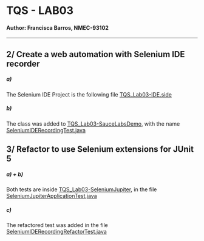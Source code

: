 # TQS - LAB03
#### Author: Francisca Barros, NMEC-93102
---

## 2/ Create a web automation with Selenium IDE recorder

##### a)

The Selenium IDE Project is the following file [TQS_Lab03-IDE.side](https://github.com/itskikat/pratica-tqs/blob/main/lab03/TQS_Lab03-IDE.side)

##### b)

The class was added to [TQS_Lab03-SauceLabsDemo](https://github.com/itskikat/pratica-tqs/tree/main/lab03/TQS_Lab03-SauceLabsDemo), with the name [SeleniumIDERecordingTest.java](https://github.com/itskikat/pratica-tqs/blob/main/lab03/TQS_Lab03-SauceLabsDemo/src/test/java/SauceLabsDemo/SeleniumIDERecordingTest.java)


 
## 3/ Refactor to use Selenium extensions for JUnit 5

##### a) + b) 

Both tests are inside [TQS_Lab03-SeleniumJupiter](https://github.com/itskikat/pratica-tqs/tree/main/lab03/TQS_Lab03-SeleniumJupiter), in the file [SeleniumJupiterApplicationTest.java](https://github.com/itskikat/pratica-tqs/blob/main/lab03/TQS_Lab03-SeleniumJupiter/src/test/java/seleniumjupiter/SeleniumJupiterApplicationTest.java)

##### c)

The refactored test was added in the file [SeleniumIDERecordingRefactorTest.java](https://github.com/itskikat/pratica-tqs/blob/main/lab03/TQS_Lab03-SeleniumJupiter/src/test/java/seleniumjupiter/SeleniumIDERecordingRefactorTest.java)


 
